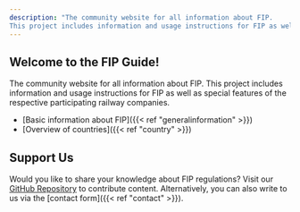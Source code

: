 ```yaml
---
description: "The community website for all information about FIP.
This project includes information and usage instructions for FIP as well as special features of the respective participating railway companies."
---
```


## Welcome to the FIP Guide!

The community website for all information about FIP.
This project includes information and usage instructions for FIP as well as special features of the respective participating railway companies.

* [Basic information about FIP]({{< ref "generalinformation" >}})
* [Overview of countries]({{< ref "country" >}})

## Support Us
Would you like to share your knowledge about FIP regulations? Visit our [GitHub Repository](https://github.com/fipguide/fipguide.github.io) to contribute content.
Alternatively, you can also write to us via the [contact form]({{< ref "contact" >}}).
